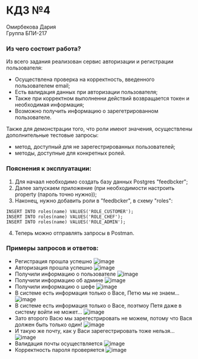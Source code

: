 # КДЗ №4
Омирбекова Дария<br>
Группа БПИ-217<br>

### Из чего состоит работа?
Из всего задания реализован сервис авторизации и регистрации пользователя:
- Осуществлена проверка на корректность, введенного пользователем email;
- Есть валидация данных при авторизации пользователя;
- Также при корректном выполненни действий возвращается токен и необходимая информация;
- Возможно получить информацию о зарегетрированном пользователе.<br>

Также для демонстрации того, что роли имеют значения, осуществлены дополнительные тестовые запросы:
- метод, доступный для не зарегестрированных пользователей;
- методы, доступные для конкретных ролей.

### Пояснения к эксплуатации:
1. Для начаал необходимо создать базу данных Postgres "feedbcker";
2. Далее запускаем приложение (при необходимости настроить property (пароль точно нужно));
3. Наконец, нужно добавить роли в "feedbcker", в схему "roles":
```
INSERT INTO roles(name) VALUES('ROLE_CUSTOMER');
INSERT INTO roles(name) VALUES('ROLE_CHEF');
INSERT INTO roles(name) VALUES('ROLE_ADMIN');
```
4. Теперь можно отправлять запросы в Postman.

### Примеры запросов и ответов:
- Регистрация прошла успешно
![image](https://github.com/Raaazzy/jwt-auth/assets/111382627/c235022c-97cd-43f9-b9a9-dbba4d537d00)
- Авторизация прошла успешно
![image](https://github.com/Raaazzy/jwt-auth/assets/111382627/3e29e9b9-1d2e-4803-aa59-5212a969dade)
- Получили информацию о пользователе
![image](https://github.com/Raaazzy/jwt-auth/assets/111382627/7e73bb40-6863-4080-8f67-9a1f0fb8f80f)
- Получили информацию об админе
![image](https://github.com/Raaazzy/jwt-auth/assets/111382627/0d90435e-2536-4ddc-ad0c-e4e813a1d571)
- Получили информацию о шефе
![image](https://github.com/Raaazzy/jwt-auth/assets/111382627/9fb495af-be32-46ee-a84e-9e248333088b)
- В системе есть информация только о Васе, Петю мы не знаем...
![image](https://github.com/Raaazzy/jwt-auth/assets/111382627/c39a2fc4-e99f-4aa9-a644-f57a88e12bd3)
- В системе есть информация только о Васе, поэтмоу Петя даже в систему войти не может...
![image](https://github.com/Raaazzy/jwt-auth/assets/111382627/2d19409d-e30a-4d9a-abe3-554b99a563ea)
- Зато второго Васю мы зарегестрировать не можем, потому что Вася должен быть только один!
![image](https://github.com/Raaazzy/jwt-auth/assets/111382627/a69dda2c-7c9f-4e95-8e22-37bb9220b454)
- И такую же почту, как у Васи зарегестрировать тоже нельзя...
![image](https://github.com/Raaazzy/jwt-auth/assets/111382627/b4201c07-9907-471f-9dbd-b771d0a5848e)
- Валидация почты осуществляется
![image](https://github.com/Raaazzy/jwt-auth/assets/111382627/786c26af-2813-496a-96e9-f00e88c6b77c)
- Корректность пароля проверяется
![image](https://github.com/Raaazzy/jwt-auth/assets/111382627/b5d92457-065c-4ad5-837e-806d4a9ad72b)





